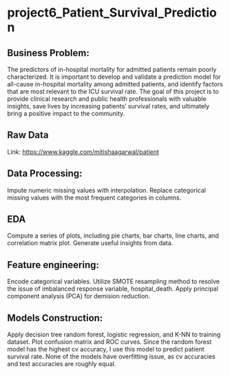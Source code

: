 # project6_Patient_Survival_Prediction

## Business Problem: 
The predictors of in-hospital mortality for admitted patients remain poorly characterized. It is important to develop and validate a prediction model for all-cause in-hospital mortality among admitted patients, and identify factors that are most relevant to the ICU survival rate. The goal of this project is to provide clinical research and public health professionals with valuable insights, save lives by increasing patients’ survival rates, and ultimately bring a positive impact to the community. 

## Raw Data
Link: https://www.kaggle.com/mitishaagarwal/patient

## Data Processing:
Impute numeric missing values with interpolation. Replace categorical missing values with the most frequent categories in columns. 

## EDA
Compute a series of plots, including pie charts, bar charts, line charts, and correlation matrix plot. Generate useful insights from data. 

## Feature engineering:
Encode categorical variables. Utilize SMOTE resampling method to resolve the issue of imbalanced response variable, hospital_death. Apply principal component analysis (PCA) for demision reduction. 

## Models Construction:
Apply decision tree random forest, logistic regression, and K-NN to training dataset. Plot confusion matrix and ROC curves. Since the random forest model has the highest cv accuracy, I use this model to predict patient survival rate. None of the models have overfitting issue, as cv accuracies and test accuracies are roughly equal. 
